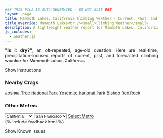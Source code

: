 ```yaml
---
### THIS FILE IS AUTO-GENERATED - DO NOT EDIT ###
layout: page
title: Mammoth Lakes, California Climbing Weather - Current, Past, and Forecasted Report
title_override: Mammoth Lakes<br /><small>Climbing Weather</small>
description: A lightweight weather report for Mammoth Lakes, California. Optimized for slow internet connections.
js_includes:
  - weather.js
---
```


<section class="measure center lh-copy f5-ns f6 ph2 mv4" style="text-align: justify;">
<strong>"Is it dry?"</strong>, an oft-repeated, age-old question. Here are real-time,
precipitation-focused reports of current, past, and forecasted climbing weather for Mammoth Lakes, California.
</section>

<p id="settings-toggle" class="mw5 b center tc hover-light-red black-70 pointer">Show Instructions</p>
<section id="settings" class="overflow-hidden" style="display:none;">
    <div class="mv2 ph2 center">
        <div class="fn f6 tc pv2">
            <p class="measure lh-copy center"><strong>Show/hide hourly forecasts</strong> by clicking the desired day.</p>
            <hr class="mw5 p0 mv2 o-60 b0 bt b--light-red light-red bg-light-red">
            <p class="measure lh-copy center"><strong>Current and Past conditions</strong> are measured by the nearest weather station. <strong>Forecast conditions</strong> are calculated and polled separately.</p>
            <hr class="mw5 p0 mv2 o-60 b0 bt b--light-red light-red bg-light-red">
            <p class="measure lh-copy center"><strong>Having issues?</strong> Try <a id="clear-cache" class="no-underline relative fancy-link light-red hover-light-red" href="#">clearing the local cache</a>.</p>
            <hr class="mw5 p0 mv2 o-60 b0 bt b--light-red light-red bg-light-red">
            <p class="measure lh-copy center">Weather data sourced from <a class="no-underline fancy-link relative light-red" target="_blank" href="https://www.weather.gov/documentation/services-web-api">weather.gov</a>.</p>
        </div>
    </div>
</section>
<section id="weather" data-crag="mammoth-lakes-california" class="mv4-ns mv3 ph2 center"></section>
<section id="nearby" class="tc lh-copy">
  <h3>Nearby Crags</h3>
<a class="nowrap no-underline fancy-link relative light-red mh3" href="/crags/joshua-tree-national-park-california-weather.html">Joshua Tree National Park</a>
<a class="nowrap no-underline fancy-link relative light-red mh3" href="/crags/yosemite-national-park-california-weather.html">Yosemite National Park</a>
<a class="nowrap no-underline fancy-link relative light-red mh3" href="/crags/bishop-california-weather.html">Bishop</a>
<a class="nowrap no-underline fancy-link relative light-red mh3" href="/crags/red-rock-nevada-weather.html">Red Rock</a>
</section>
<section id="nearby" class="tc lh-copy">
  <h3>Other Metros</h3>
  <select class="ma1 bg-near-white pa2" id="stateSel">
    <option value="Texas">Texas</option>
    <option value="Washington">Washington</option>
    <option value="Colorado">Colorado</option>
    <option value="Tennessee">Tennessee</option>
    <option value="Utah">Utah</option>
    <option value="California" selected>California</option>
  </select>
  <select class="ma1 bg-near-white pa2" id="citySel">
    <option value="San Francisco" selected>San Francisco</option>
    <option value="Los Angeles">Los Angeles</option>
  </select>
  <a id="selectMetro" class="f6 link dim ph3 pv2 ma1 dib white bg-light-red" href="/crags/san-francisco-california-weather.html">Select Metro</a>
  <script>
    var states = [];
    states["Texas"] = "Austin"
    states["Washington"] = "Seattle"
    states["Colorado"] = "Denver"
    states["Tennessee"] = "Nashville"
    states["Utah"] = "Salt Lake City"
    states["California"] = "San Francisco|Los Angeles"
  </script>
</section>
{% include feedback.html %}
<p id="issues-toggle" class="mw5 b center tc hover-light-red black-70 pointer">Show Known Issues</p>
<section id="issues" class="overflow-hidden tc f6">
</section>

<script>
  var weekly_REV_58_16 = {"updated":"2023-01-28T07:51:05+00:00","units":"us","forecastGenerator":"BaselineForecastGenerator","generatedAt":"2023-01-28T08:33:42+00:00","updateTime":"2023-01-28T07:51:05+00:00","validTimes":"2023-01-28T01:00:00+00:00/P7DT3H","elevation":{"unitCode":"wmoUnit:m","value":2411.8824},"periods":[{"number":1,"name":"Overnight","startTime":"2023-01-28T00:00:00-08:00","endTime":"2023-01-28T06:00:00-08:00","isDaytime":false,"temperature":17,"temperatureUnit":"F","temperatureTrend":null,"windSpeed":"5 to 10 mph","windDirection":"SW","icon":"https://api.weather.gov/icons/land/night/few?size=medium","shortForecast":"Mostly Clear","detailedForecast":"Mostly clear, with a low around 17. Southwest wind 5 to 10 mph."},{"number":2,"name":"Saturday","startTime":"2023-01-28T06:00:00-08:00","endTime":"2023-01-28T18:00:00-08:00","isDaytime":true,"temperature":40,"temperatureUnit":"F","temperatureTrend":null,"windSpeed":"5 to 15 mph","windDirection":"SW","icon":"https://api.weather.gov/icons/land/day/sct?size=medium","shortForecast":"Mostly Sunny","detailedForecast":"Mostly sunny, with a high near 40. Southwest wind 5 to 15 mph."},{"number":3,"name":"Saturday Night","startTime":"2023-01-28T18:00:00-08:00","endTime":"2023-01-29T06:00:00-08:00","isDaytime":false,"temperature":17,"temperatureUnit":"F","temperatureTrend":null,"windSpeed":"15 to 25 mph","windDirection":"SW","icon":"https://api.weather.gov/icons/land/night/wind_sct?size=medium","shortForecast":"Partly Cloudy","detailedForecast":"Partly cloudy, with a low around 17. Southwest wind 15 to 25 mph, with gusts as high as 45 mph."},{"number":4,"name":"Sunday","startTime":"2023-01-29T06:00:00-08:00","endTime":"2023-01-29T18:00:00-08:00","isDaytime":true,"temperature":27,"temperatureUnit":"F","temperatureTrend":null,"windSpeed":"10 to 25 mph","windDirection":"SW","icon":"https://api.weather.gov/icons/land/day/snow,40?size=medium","shortForecast":"Chance Light Snow","detailedForecast":"A chance of snow after 10am. Mostly sunny, with a high near 27. Southwest wind 10 to 25 mph, with gusts as high as 45 mph. Chance of precipitation is 40%. New snow accumulation of 1 to 3 inches possible."},{"number":5,"name":"Sunday Night","startTime":"2023-01-29T18:00:00-08:00","endTime":"2023-01-30T06:00:00-08:00","isDaytime":false,"temperature":4,"temperatureUnit":"F","temperatureTrend":null,"windSpeed":"10 to 15 mph","windDirection":"NW","icon":"https://api.weather.gov/icons/land/night/snow,40?size=medium","shortForecast":"Chance Light Snow","detailedForecast":"A chance of snow. Mostly cloudy, with a low around 4. Northwest wind 10 to 15 mph. Chance of precipitation is 40%. New snow accumulation of 1 to 3 inches possible."},{"number":6,"name":"Monday","startTime":"2023-01-30T06:00:00-08:00","endTime":"2023-01-30T18:00:00-08:00","isDaytime":true,"temperature":22,"temperatureUnit":"F","temperatureTrend":null,"windSpeed":"15 mph","windDirection":"N","icon":"https://api.weather.gov/icons/land/day/snow,20?size=medium","shortForecast":"Slight Chance Light Snow","detailedForecast":"A slight chance of snow before 4pm. Partly sunny, with a high near 22. North wind around 15 mph, with gusts as high as 25 mph. Chance of precipitation is 20%."},{"number":7,"name":"Monday Night","startTime":"2023-01-30T18:00:00-08:00","endTime":"2023-01-31T06:00:00-08:00","isDaytime":false,"temperature":2,"temperatureUnit":"F","temperatureTrend":null,"windSpeed":"10 to 15 mph","windDirection":"N","icon":"https://api.weather.gov/icons/land/night/sct?size=medium","shortForecast":"Partly Cloudy","detailedForecast":"Partly cloudy, with a low around 2."},{"number":8,"name":"Tuesday","startTime":"2023-01-31T06:00:00-08:00","endTime":"2023-01-31T18:00:00-08:00","isDaytime":true,"temperature":33,"temperatureUnit":"F","temperatureTrend":null,"windSpeed":"10 mph","windDirection":"NW","icon":"https://api.weather.gov/icons/land/day/few?size=medium","shortForecast":"Sunny","detailedForecast":"Sunny, with a high near 33."},{"number":9,"name":"Tuesday Night","startTime":"2023-01-31T18:00:00-08:00","endTime":"2023-02-01T06:00:00-08:00","isDaytime":false,"temperature":12,"temperatureUnit":"F","temperatureTrend":null,"windSpeed":"10 mph","windDirection":"W","icon":"https://api.weather.gov/icons/land/night/sct?size=medium","shortForecast":"Partly Cloudy","detailedForecast":"Partly cloudy, with a low around 12."},{"number":10,"name":"Wednesday","startTime":"2023-02-01T06:00:00-08:00","endTime":"2023-02-01T18:00:00-08:00","isDaytime":true,"temperature":38,"temperatureUnit":"F","temperatureTrend":null,"windSpeed":"10 to 15 mph","windDirection":"W","icon":"https://api.weather.gov/icons/land/day/sct?size=medium","shortForecast":"Mostly Sunny","detailedForecast":"Mostly sunny, with a high near 38."},{"number":11,"name":"Wednesday Night","startTime":"2023-02-01T18:00:00-08:00","endTime":"2023-02-02T06:00:00-08:00","isDaytime":false,"temperature":16,"temperatureUnit":"F","temperatureTrend":null,"windSpeed":"10 mph","windDirection":"SW","icon":"https://api.weather.gov/icons/land/night/sct?size=medium","shortForecast":"Partly Cloudy","detailedForecast":"Partly cloudy, with a low around 16."},{"number":12,"name":"Thursday","startTime":"2023-02-02T06:00:00-08:00","endTime":"2023-02-02T18:00:00-08:00","isDaytime":true,"temperature":40,"temperatureUnit":"F","temperatureTrend":null,"windSpeed":"10 mph","windDirection":"SW","icon":"https://api.weather.gov/icons/land/day/sct?size=medium","shortForecast":"Mostly Sunny","detailedForecast":"Mostly sunny, with a high near 40."},{"number":13,"name":"Thursday Night","startTime":"2023-02-02T18:00:00-08:00","endTime":"2023-02-03T06:00:00-08:00","isDaytime":false,"temperature":21,"temperatureUnit":"F","temperatureTrend":null,"windSpeed":"10 mph","windDirection":"SW","icon":"https://api.weather.gov/icons/land/night/sct?size=medium","shortForecast":"Partly Cloudy","detailedForecast":"Partly cloudy, with a low around 21."},{"number":14,"name":"Friday","startTime":"2023-02-03T06:00:00-08:00","endTime":"2023-02-03T18:00:00-08:00","isDaytime":true,"temperature":37,"temperatureUnit":"F","temperatureTrend":null,"windSpeed":"10 mph","windDirection":"SW","icon":"https://api.weather.gov/icons/land/day/sct?size=medium","shortForecast":"Mostly Sunny","detailedForecast":"Mostly sunny, with a high near 37."}]}
  var hourly_REV_58_16 = {"@context":["https://geojson.org/geojson-ld/geojson-context.jsonld",{"@version":"1.1","wx":"https://api.weather.gov/ontology#","geo":"http://www.opengis.net/ont/geosparql#","unit":"http://codes.wmo.int/common/unit/","@vocab":"https://api.weather.gov/ontology#"}],"type":"Feature","geometry":{"type":"Polygon","coordinates":[[[-118.9841824,37.6465059],[-118.9792353,37.6245903],[-118.9515481,37.6285075],[-118.9564896,37.650423499999995],[-118.9841824,37.6465059]]]},"properties":{"updated":"2023-01-28T07:51:05+00:00","units":"us","forecastGenerator":"HourlyForecastGenerator","generatedAt":"2023-01-28T08:33:43+00:00","updateTime":"2023-01-28T07:51:05+00:00","validTimes":"2023-01-28T01:00:00+00:00/P7DT3H","elevation":{"unitCode":"wmoUnit:m","value":2411.8824},"periods":[{"number":1,"name":"","startTime":"2023-01-28T00:00:00-08:00","endTime":"2023-01-28T01:00:00-08:00","isDaytime":false,"temperature":23,"temperatureUnit":"F","temperatureTrend":null,"windSpeed":"10 mph","windDirection":"SW","icon":"https://api.weather.gov/icons/land/night/skc?size=small","shortForecast":"Clear","detailedForecast":""},{"number":2,"name":"","startTime":"2023-01-28T01:00:00-08:00","endTime":"2023-01-28T02:00:00-08:00","isDaytime":false,"temperature":20,"temperatureUnit":"F","temperatureTrend":null,"windSpeed":"5 mph","windDirection":"W","icon":"https://api.weather.gov/icons/land/night/skc?size=small","shortForecast":"Clear","detailedForecast":""},{"number":3,"name":"","startTime":"2023-01-28T02:00:00-08:00","endTime":"2023-01-28T03:00:00-08:00","isDaytime":false,"temperature":20,"temperatureUnit":"F","temperatureTrend":null,"windSpeed":"5 mph","windDirection":"W","icon":"https://api.weather.gov/icons/land/night/skc?size=small","shortForecast":"Clear","detailedForecast":""},{"number":4,"name":"","startTime":"2023-01-28T03:00:00-08:00","endTime":"2023-01-28T04:00:00-08:00","isDaytime":false,"temperature":19,"temperatureUnit":"F","temperatureTrend":null,"windSpeed":"5 mph","windDirection":"W","icon":"https://api.weather.gov/icons/land/night/skc?size=small","shortForecast":"Clear","detailedForecast":""},{"number":5,"name":"","startTime":"2023-01-28T04:00:00-08:00","endTime":"2023-01-28T05:00:00-08:00","isDaytime":false,"temperature":18,"temperatureUnit":"F","temperatureTrend":null,"windSpeed":"5 mph","windDirection":"SW","icon":"https://api.weather.gov/icons/land/night/few?size=small","shortForecast":"Mostly Clear","detailedForecast":""},{"number":6,"name":"","startTime":"2023-01-28T05:00:00-08:00","endTime":"2023-01-28T06:00:00-08:00","isDaytime":false,"temperature":19,"temperatureUnit":"F","temperatureTrend":null,"windSpeed":"5 mph","windDirection":"SW","icon":"https://api.weather.gov/icons/land/night/few?size=small","shortForecast":"Mostly Clear","detailedForecast":""},{"number":7,"name":"","startTime":"2023-01-28T06:00:00-08:00","endTime":"2023-01-28T07:00:00-08:00","isDaytime":true,"temperature":20,"temperatureUnit":"F","temperatureTrend":null,"windSpeed":"5 mph","windDirection":"SW","icon":"https://api.weather.gov/icons/land/day/few?size=small","shortForecast":"Sunny","detailedForecast":""},{"number":8,"name":"","startTime":"2023-01-28T07:00:00-08:00","endTime":"2023-01-28T08:00:00-08:00","isDaytime":true,"temperature":20,"temperatureUnit":"F","temperatureTrend":null,"windSpeed":"5 mph","windDirection":"SW","icon":"https://api.weather.gov/icons/land/day/few?size=small","shortForecast":"Sunny","detailedForecast":""},{"number":9,"name":"","startTime":"2023-01-28T08:00:00-08:00","endTime":"2023-01-28T09:00:00-08:00","isDaytime":true,"temperature":23,"temperatureUnit":"F","temperatureTrend":null,"windSpeed":"5 mph","windDirection":"SW","icon":"https://api.weather.gov/icons/land/day/few?size=small","shortForecast":"Sunny","detailedForecast":""},{"number":10,"name":"","startTime":"2023-01-28T09:00:00-08:00","endTime":"2023-01-28T10:00:00-08:00","isDaytime":true,"temperature":29,"temperatureUnit":"F","temperatureTrend":null,"windSpeed":"5 mph","windDirection":"SW","icon":"https://api.weather.gov/icons/land/day/few?size=small","shortForecast":"Sunny","detailedForecast":""},{"number":11,"name":"","startTime":"2023-01-28T10:00:00-08:00","endTime":"2023-01-28T11:00:00-08:00","isDaytime":true,"temperature":34,"temperatureUnit":"F","temperatureTrend":null,"windSpeed":"10 mph","windDirection":"SW","icon":"https://api.weather.gov/icons/land/day/skc?size=small","shortForecast":"Sunny","detailedForecast":""},{"number":12,"name":"","startTime":"2023-01-28T11:00:00-08:00","endTime":"2023-01-28T12:00:00-08:00","isDaytime":true,"temperature":37,"temperatureUnit":"F","temperatureTrend":null,"windSpeed":"10 mph","windDirection":"SW","icon":"https://api.weather.gov/icons/land/day/skc?size=small","shortForecast":"Sunny","detailedForecast":""},{"number":13,"name":"","startTime":"2023-01-28T12:00:00-08:00","endTime":"2023-01-28T13:00:00-08:00","isDaytime":true,"temperature":38,"temperatureUnit":"F","temperatureTrend":null,"windSpeed":"10 mph","windDirection":"SW","icon":"https://api.weather.gov/icons/land/day/skc?size=small","shortForecast":"Sunny","detailedForecast":""},{"number":14,"name":"","startTime":"2023-01-28T13:00:00-08:00","endTime":"2023-01-28T14:00:00-08:00","isDaytime":true,"temperature":38,"temperatureUnit":"F","temperatureTrend":null,"windSpeed":"10 mph","windDirection":"SW","icon":"https://api.weather.gov/icons/land/day/sct?size=small","shortForecast":"Mostly Sunny","detailedForecast":""},{"number":15,"name":"","startTime":"2023-01-28T14:00:00-08:00","endTime":"2023-01-28T15:00:00-08:00","isDaytime":true,"temperature":39,"temperatureUnit":"F","temperatureTrend":null,"windSpeed":"10 mph","windDirection":"SW","icon":"https://api.weather.gov/icons/land/day/sct?size=small","shortForecast":"Mostly Sunny","detailedForecast":""},{"number":16,"name":"","startTime":"2023-01-28T15:00:00-08:00","endTime":"2023-01-28T16:00:00-08:00","isDaytime":true,"temperature":38,"temperatureUnit":"F","temperatureTrend":null,"windSpeed":"10 mph","windDirection":"SW","icon":"https://api.weather.gov/icons/land/day/sct?size=small","shortForecast":"Mostly Sunny","detailedForecast":""},{"number":17,"name":"","startTime":"2023-01-28T16:00:00-08:00","endTime":"2023-01-28T17:00:00-08:00","isDaytime":true,"temperature":36,"temperatureUnit":"F","temperatureTrend":null,"windSpeed":"15 mph","windDirection":"SW","icon":"https://api.weather.gov/icons/land/day/bkn?size=small","shortForecast":"Partly Sunny","detailedForecast":""},{"number":18,"name":"","startTime":"2023-01-28T17:00:00-08:00","endTime":"2023-01-28T18:00:00-08:00","isDaytime":true,"temperature":33,"temperatureUnit":"F","temperatureTrend":null,"windSpeed":"15 mph","windDirection":"SW","icon":"https://api.weather.gov/icons/land/day/bkn?size=small","shortForecast":"Partly Sunny","detailedForecast":""},{"number":19,"name":"","startTime":"2023-01-28T18:00:00-08:00","endTime":"2023-01-28T19:00:00-08:00","isDaytime":false,"temperature":29,"temperatureUnit":"F","temperatureTrend":null,"windSpeed":"15 mph","windDirection":"SW","icon":"https://api.weather.gov/icons/land/night/bkn?size=small","shortForecast":"Mostly Cloudy","detailedForecast":""},{"number":20,"name":"","startTime":"2023-01-28T19:00:00-08:00","endTime":"2023-01-28T20:00:00-08:00","isDaytime":false,"temperature":27,"temperatureUnit":"F","temperatureTrend":null,"windSpeed":"15 mph","windDirection":"SW","icon":"https://api.weather.gov/icons/land/night/few?size=small","shortForecast":"Mostly Clear","detailedForecast":""},{"number":21,"name":"","startTime":"2023-01-28T20:00:00-08:00","endTime":"2023-01-28T21:00:00-08:00","isDaytime":false,"temperature":27,"temperatureUnit":"F","temperatureTrend":null,"windSpeed":"15 mph","windDirection":"SW","icon":"https://api.weather.gov/icons/land/night/few?size=small","shortForecast":"Mostly Clear","detailedForecast":""},{"number":22,"name":"","startTime":"2023-01-28T21:00:00-08:00","endTime":"2023-01-28T22:00:00-08:00","isDaytime":false,"temperature":26,"temperatureUnit":"F","temperatureTrend":null,"windSpeed":"15 mph","windDirection":"SW","icon":"https://api.weather.gov/icons/land/night/few?size=small","shortForecast":"Mostly Clear","detailedForecast":""},{"number":23,"name":"","startTime":"2023-01-28T22:00:00-08:00","endTime":"2023-01-28T23:00:00-08:00","isDaytime":false,"temperature":25,"temperatureUnit":"F","temperatureTrend":null,"windSpeed":"20 mph","windDirection":"SW","icon":"https://api.weather.gov/icons/land/night/few?size=small","shortForecast":"Mostly Clear","detailedForecast":""},{"number":24,"name":"","startTime":"2023-01-28T23:00:00-08:00","endTime":"2023-01-29T00:00:00-08:00","isDaytime":false,"temperature":24,"temperatureUnit":"F","temperatureTrend":null,"windSpeed":"20 mph","windDirection":"SW","icon":"https://api.weather.gov/icons/land/night/few?size=small","shortForecast":"Mostly Clear","detailedForecast":""},{"number":25,"name":"","startTime":"2023-01-29T00:00:00-08:00","endTime":"2023-01-29T01:00:00-08:00","isDaytime":false,"temperature":23,"temperatureUnit":"F","temperatureTrend":null,"windSpeed":"20 mph","windDirection":"SW","icon":"https://api.weather.gov/icons/land/night/few?size=small","shortForecast":"Mostly Clear","detailedForecast":""},{"number":26,"name":"","startTime":"2023-01-29T01:00:00-08:00","endTime":"2023-01-29T02:00:00-08:00","isDaytime":false,"temperature":22,"temperatureUnit":"F","temperatureTrend":null,"windSpeed":"25 mph","windDirection":"SW","icon":"https://api.weather.gov/icons/land/night/wind_few?size=small","shortForecast":"Mostly Clear","detailedForecast":""},{"number":27,"name":"","startTime":"2023-01-29T02:00:00-08:00","endTime":"2023-01-29T03:00:00-08:00","isDaytime":false,"temperature":21,"temperatureUnit":"F","temperatureTrend":null,"windSpeed":"25 mph","windDirection":"SW","icon":"https://api.weather.gov/icons/land/night/wind_few?size=small","shortForecast":"Mostly Clear","detailedForecast":""},{"number":28,"name":"","startTime":"2023-01-29T03:00:00-08:00","endTime":"2023-01-29T04:00:00-08:00","isDaytime":false,"temperature":21,"temperatureUnit":"F","temperatureTrend":null,"windSpeed":"25 mph","windDirection":"SW","icon":"https://api.weather.gov/icons/land/night/wind_few?size=small","shortForecast":"Mostly Clear","detailedForecast":""},{"number":29,"name":"","startTime":"2023-01-29T04:00:00-08:00","endTime":"2023-01-29T05:00:00-08:00","isDaytime":false,"temperature":20,"temperatureUnit":"F","temperatureTrend":null,"windSpeed":"25 mph","windDirection":"SW","icon":"https://api.weather.gov/icons/land/night/wind_few?size=small","shortForecast":"Mostly Clear","detailedForecast":""},{"number":30,"name":"","startTime":"2023-01-29T05:00:00-08:00","endTime":"2023-01-29T06:00:00-08:00","isDaytime":false,"temperature":19,"temperatureUnit":"F","temperatureTrend":null,"windSpeed":"25 mph","windDirection":"SW","icon":"https://api.weather.gov/icons/land/night/wind_few?size=small","shortForecast":"Mostly Clear","detailedForecast":""},{"number":31,"name":"","startTime":"2023-01-29T06:00:00-08:00","endTime":"2023-01-29T07:00:00-08:00","isDaytime":true,"temperature":18,"temperatureUnit":"F","temperatureTrend":null,"windSpeed":"25 mph","windDirection":"SW","icon":"https://api.weather.gov/icons/land/day/wind_few?size=small","shortForecast":"Sunny","detailedForecast":""},{"number":32,"name":"","startTime":"2023-01-29T07:00:00-08:00","endTime":"2023-01-29T08:00:00-08:00","isDaytime":true,"temperature":18,"temperatureUnit":"F","temperatureTrend":null,"windSpeed":"25 mph","windDirection":"SW","icon":"https://api.weather.gov/icons/land/day/wind_few?size=small","shortForecast":"Sunny","detailedForecast":""},{"number":33,"name":"","startTime":"2023-01-29T08:00:00-08:00","endTime":"2023-01-29T09:00:00-08:00","isDaytime":true,"temperature":20,"temperatureUnit":"F","temperatureTrend":null,"windSpeed":"25 mph","windDirection":"SW","icon":"https://api.weather.gov/icons/land/day/wind_few?size=small","shortForecast":"Sunny","detailedForecast":""},{"number":34,"name":"","startTime":"2023-01-29T09:00:00-08:00","endTime":"2023-01-29T10:00:00-08:00","isDaytime":true,"temperature":23,"temperatureUnit":"F","temperatureTrend":null,"windSpeed":"25 mph","windDirection":"SW","icon":"https://api.weather.gov/icons/land/day/wind_few?size=small","shortForecast":"Sunny","detailedForecast":""},{"number":35,"name":"","startTime":"2023-01-29T10:00:00-08:00","endTime":"2023-01-29T11:00:00-08:00","isDaytime":true,"temperature":25,"temperatureUnit":"F","temperatureTrend":null,"windSpeed":"20 mph","windDirection":"SW","icon":"https://api.weather.gov/icons/land/day/snow?size=small","shortForecast":"Chance Light Snow","detailedForecast":""},{"number":36,"name":"","startTime":"2023-01-29T11:00:00-08:00","endTime":"2023-01-29T12:00:00-08:00","isDaytime":true,"temperature":26,"temperatureUnit":"F","temperatureTrend":null,"windSpeed":"20 mph","windDirection":"SW","icon":"https://api.weather.gov/icons/land/day/snow?size=small","shortForecast":"Chance Light Snow","detailedForecast":""},{"number":37,"name":"","startTime":"2023-01-29T12:00:00-08:00","endTime":"2023-01-29T13:00:00-08:00","isDaytime":true,"temperature":27,"temperatureUnit":"F","temperatureTrend":null,"windSpeed":"20 mph","windDirection":"SW","icon":"https://api.weather.gov/icons/land/day/snow?size=small","shortForecast":"Chance Light Snow","detailedForecast":""},{"number":38,"name":"","startTime":"2023-01-29T13:00:00-08:00","endTime":"2023-01-29T14:00:00-08:00","isDaytime":true,"temperature":27,"temperatureUnit":"F","temperatureTrend":null,"windSpeed":"15 mph","windDirection":"SW","icon":"https://api.weather.gov/icons/land/day/snow?size=small","shortForecast":"Chance Light Snow","detailedForecast":""},{"number":39,"name":"","startTime":"2023-01-29T14:00:00-08:00","endTime":"2023-01-29T15:00:00-08:00","isDaytime":true,"temperature":27,"temperatureUnit":"F","temperatureTrend":null,"windSpeed":"15 mph","windDirection":"SW","icon":"https://api.weather.gov/icons/land/day/snow?size=small","shortForecast":"Chance Light Snow","detailedForecast":""},{"number":40,"name":"","startTime":"2023-01-29T15:00:00-08:00","endTime":"2023-01-29T16:00:00-08:00","isDaytime":true,"temperature":26,"temperatureUnit":"F","temperatureTrend":null,"windSpeed":"15 mph","windDirection":"SW","icon":"https://api.weather.gov/icons/land/day/snow?size=small","shortForecast":"Chance Light Snow","detailedForecast":""},{"number":41,"name":"","startTime":"2023-01-29T16:00:00-08:00","endTime":"2023-01-29T17:00:00-08:00","isDaytime":true,"temperature":24,"temperatureUnit":"F","temperatureTrend":null,"windSpeed":"10 mph","windDirection":"W","icon":"https://api.weather.gov/icons/land/day/snow?size=small","shortForecast":"Chance Light Snow","detailedForecast":""},{"number":42,"name":"","startTime":"2023-01-29T17:00:00-08:00","endTime":"2023-01-29T18:00:00-08:00","isDaytime":true,"temperature":22,"temperatureUnit":"F","temperatureTrend":null,"windSpeed":"10 mph","windDirection":"W","icon":"https://api.weather.gov/icons/land/day/snow?size=small","shortForecast":"Chance Light Snow","detailedForecast":""},{"number":43,"name":"","startTime":"2023-01-29T18:00:00-08:00","endTime":"2023-01-29T19:00:00-08:00","isDaytime":false,"temperature":20,"temperatureUnit":"F","temperatureTrend":null,"windSpeed":"10 mph","windDirection":"W","icon":"https://api.weather.gov/icons/land/night/snow?size=small","shortForecast":"Chance Light Snow","detailedForecast":""},{"number":44,"name":"","startTime":"2023-01-29T19:00:00-08:00","endTime":"2023-01-29T20:00:00-08:00","isDaytime":false,"temperature":18,"temperatureUnit":"F","temperatureTrend":null,"windSpeed":"10 mph","windDirection":"NW","icon":"https://api.weather.gov/icons/land/night/snow?size=small","shortForecast":"Chance Light Snow","detailedForecast":""},{"number":45,"name":"","startTime":"2023-01-29T20:00:00-08:00","endTime":"2023-01-29T21:00:00-08:00","isDaytime":false,"temperature":17,"temperatureUnit":"F","temperatureTrend":null,"windSpeed":"10 mph","windDirection":"NW","icon":"https://api.weather.gov/icons/land/night/snow?size=small","shortForecast":"Chance Light Snow","detailedForecast":""},{"number":46,"name":"","startTime":"2023-01-29T21:00:00-08:00","endTime":"2023-01-29T22:00:00-08:00","isDaytime":false,"temperature":17,"temperatureUnit":"F","temperatureTrend":null,"windSpeed":"10 mph","windDirection":"NW","icon":"https://api.weather.gov/icons/land/night/snow?size=small","shortForecast":"Chance Light Snow","detailedForecast":""},{"number":47,"name":"","startTime":"2023-01-29T22:00:00-08:00","endTime":"2023-01-29T23:00:00-08:00","isDaytime":false,"temperature":16,"temperatureUnit":"F","temperatureTrend":null,"windSpeed":"15 mph","windDirection":"N","icon":"https://api.weather.gov/icons/land/night/snow?size=small","shortForecast":"Chance Light Snow","detailedForecast":""},{"number":48,"name":"","startTime":"2023-01-29T23:00:00-08:00","endTime":"2023-01-30T00:00:00-08:00","isDaytime":false,"temperature":15,"temperatureUnit":"F","temperatureTrend":null,"windSpeed":"15 mph","windDirection":"N","icon":"https://api.weather.gov/icons/land/night/snow?size=small","shortForecast":"Chance Light Snow","detailedForecast":""},{"number":49,"name":"","startTime":"2023-01-30T00:00:00-08:00","endTime":"2023-01-30T01:00:00-08:00","isDaytime":false,"temperature":14,"temperatureUnit":"F","temperatureTrend":null,"windSpeed":"15 mph","windDirection":"N","icon":"https://api.weather.gov/icons/land/night/snow?size=small","shortForecast":"Chance Light Snow","detailedForecast":""},{"number":50,"name":"","startTime":"2023-01-30T01:00:00-08:00","endTime":"2023-01-30T02:00:00-08:00","isDaytime":false,"temperature":13,"temperatureUnit":"F","temperatureTrend":null,"windSpeed":"15 mph","windDirection":"N","icon":"https://api.weather.gov/icons/land/night/snow?size=small","shortForecast":"Chance Light Snow","detailedForecast":""},{"number":51,"name":"","startTime":"2023-01-30T02:00:00-08:00","endTime":"2023-01-30T03:00:00-08:00","isDaytime":false,"temperature":12,"temperatureUnit":"F","temperatureTrend":null,"windSpeed":"15 mph","windDirection":"N","icon":"https://api.weather.gov/icons/land/night/snow?size=small","shortForecast":"Chance Light Snow","detailedForecast":""},{"number":52,"name":"","startTime":"2023-01-30T03:00:00-08:00","endTime":"2023-01-30T04:00:00-08:00","isDaytime":false,"temperature":10,"temperatureUnit":"F","temperatureTrend":null,"windSpeed":"15 mph","windDirection":"N","icon":"https://api.weather.gov/icons/land/night/snow?size=small","shortForecast":"Chance Light Snow","detailedForecast":""},{"number":53,"name":"","startTime":"2023-01-30T04:00:00-08:00","endTime":"2023-01-30T05:00:00-08:00","isDaytime":false,"temperature":9,"temperatureUnit":"F","temperatureTrend":null,"windSpeed":"15 mph","windDirection":"N","icon":"https://api.weather.gov/icons/land/night/snow?size=small","shortForecast":"Slight Chance Light Snow","detailedForecast":""},{"number":54,"name":"","startTime":"2023-01-30T05:00:00-08:00","endTime":"2023-01-30T06:00:00-08:00","isDaytime":false,"temperature":7,"temperatureUnit":"F","temperatureTrend":null,"windSpeed":"15 mph","windDirection":"N","icon":"https://api.weather.gov/icons/land/night/snow?size=small","shortForecast":"Slight Chance Light Snow","detailedForecast":""},{"number":55,"name":"","startTime":"2023-01-30T06:00:00-08:00","endTime":"2023-01-30T07:00:00-08:00","isDaytime":true,"temperature":5,"temperatureUnit":"F","temperatureTrend":null,"windSpeed":"15 mph","windDirection":"N","icon":"https://api.weather.gov/icons/land/day/snow?size=small","shortForecast":"Slight Chance Light Snow","detailedForecast":""},{"number":56,"name":"","startTime":"2023-01-30T07:00:00-08:00","endTime":"2023-01-30T08:00:00-08:00","isDaytime":true,"temperature":5,"temperatureUnit":"F","temperatureTrend":null,"windSpeed":"15 mph","windDirection":"N","icon":"https://api.weather.gov/icons/land/day/snow?size=small","shortForecast":"Slight Chance Light Snow","detailedForecast":""},{"number":57,"name":"","startTime":"2023-01-30T08:00:00-08:00","endTime":"2023-01-30T09:00:00-08:00","isDaytime":true,"temperature":8,"temperatureUnit":"F","temperatureTrend":null,"windSpeed":"15 mph","windDirection":"N","icon":"https://api.weather.gov/icons/land/day/snow?size=small","shortForecast":"Slight Chance Light Snow","detailedForecast":""},{"number":58,"name":"","startTime":"2023-01-30T09:00:00-08:00","endTime":"2023-01-30T10:00:00-08:00","isDaytime":true,"temperature":12,"temperatureUnit":"F","temperatureTrend":null,"windSpeed":"15 mph","windDirection":"N","icon":"https://api.weather.gov/icons/land/day/snow?size=small","shortForecast":"Slight Chance Light Snow","detailedForecast":""},{"number":59,"name":"","startTime":"2023-01-30T10:00:00-08:00","endTime":"2023-01-30T11:00:00-08:00","isDaytime":true,"temperature":16,"temperatureUnit":"F","temperatureTrend":null,"windSpeed":"15 mph","windDirection":"N","icon":"https://api.weather.gov/icons/land/day/snow?size=small","shortForecast":"Slight Chance Light Snow","detailedForecast":""},{"number":60,"name":"","startTime":"2023-01-30T11:00:00-08:00","endTime":"2023-01-30T12:00:00-08:00","isDaytime":true,"temperature":19,"temperatureUnit":"F","temperatureTrend":null,"windSpeed":"15 mph","windDirection":"N","icon":"https://api.weather.gov/icons/land/day/snow?size=small","shortForecast":"Slight Chance Light Snow","detailedForecast":""},{"number":61,"name":"","startTime":"2023-01-30T12:00:00-08:00","endTime":"2023-01-30T13:00:00-08:00","isDaytime":true,"temperature":20,"temperatureUnit":"F","temperatureTrend":null,"windSpeed":"15 mph","windDirection":"N","icon":"https://api.weather.gov/icons/land/day/snow?size=small","shortForecast":"Slight Chance Light Snow","detailedForecast":""},{"number":62,"name":"","startTime":"2023-01-30T13:00:00-08:00","endTime":"2023-01-30T14:00:00-08:00","isDaytime":true,"temperature":21,"temperatureUnit":"F","temperatureTrend":null,"windSpeed":"15 mph","windDirection":"N","icon":"https://api.weather.gov/icons/land/day/snow?size=small","shortForecast":"Slight Chance Light Snow","detailedForecast":""},{"number":63,"name":"","startTime":"2023-01-30T14:00:00-08:00","endTime":"2023-01-30T15:00:00-08:00","isDaytime":true,"temperature":20,"temperatureUnit":"F","temperatureTrend":null,"windSpeed":"15 mph","windDirection":"N","icon":"https://api.weather.gov/icons/land/day/snow?size=small","shortForecast":"Slight Chance Light Snow","detailedForecast":""},{"number":64,"name":"","startTime":"2023-01-30T15:00:00-08:00","endTime":"2023-01-30T16:00:00-08:00","isDaytime":true,"temperature":19,"temperatureUnit":"F","temperatureTrend":null,"windSpeed":"15 mph","windDirection":"N","icon":"https://api.weather.gov/icons/land/day/snow?size=small","shortForecast":"Slight Chance Light Snow","detailedForecast":""},{"number":65,"name":"","startTime":"2023-01-30T16:00:00-08:00","endTime":"2023-01-30T17:00:00-08:00","isDaytime":true,"temperature":17,"temperatureUnit":"F","temperatureTrend":null,"windSpeed":"15 mph","windDirection":"N","icon":"https://api.weather.gov/icons/land/day/bkn?size=small","shortForecast":"Partly Sunny","detailedForecast":""},{"number":66,"name":"","startTime":"2023-01-30T17:00:00-08:00","endTime":"2023-01-30T18:00:00-08:00","isDaytime":true,"temperature":15,"temperatureUnit":"F","temperatureTrend":null,"windSpeed":"15 mph","windDirection":"N","icon":"https://api.weather.gov/icons/land/day/bkn?size=small","shortForecast":"Partly Sunny","detailedForecast":""},{"number":67,"name":"","startTime":"2023-01-30T18:00:00-08:00","endTime":"2023-01-30T19:00:00-08:00","isDaytime":false,"temperature":14,"temperatureUnit":"F","temperatureTrend":null,"windSpeed":"15 mph","windDirection":"N","icon":"https://api.weather.gov/icons/land/night/bkn?size=small","shortForecast":"Mostly Cloudy","detailedForecast":""},{"number":68,"name":"","startTime":"2023-01-30T19:00:00-08:00","endTime":"2023-01-30T20:00:00-08:00","isDaytime":false,"temperature":12,"temperatureUnit":"F","temperatureTrend":null,"windSpeed":"15 mph","windDirection":"N","icon":"https://api.weather.gov/icons/land/night/sct?size=small","shortForecast":"Partly Cloudy","detailedForecast":""},{"number":69,"name":"","startTime":"2023-01-30T20:00:00-08:00","endTime":"2023-01-30T21:00:00-08:00","isDaytime":false,"temperature":10,"temperatureUnit":"F","temperatureTrend":null,"windSpeed":"15 mph","windDirection":"N","icon":"https://api.weather.gov/icons/land/night/sct?size=small","shortForecast":"Partly Cloudy","detailedForecast":""},{"number":70,"name":"","startTime":"2023-01-30T21:00:00-08:00","endTime":"2023-01-30T22:00:00-08:00","isDaytime":false,"temperature":8,"temperatureUnit":"F","temperatureTrend":null,"windSpeed":"15 mph","windDirection":"N","icon":"https://api.weather.gov/icons/land/night/sct?size=small","shortForecast":"Partly Cloudy","detailedForecast":""},{"number":71,"name":"","startTime":"2023-01-30T22:00:00-08:00","endTime":"2023-01-30T23:00:00-08:00","isDaytime":false,"temperature":7,"temperatureUnit":"F","temperatureTrend":null,"windSpeed":"10 mph","windDirection":"N","icon":"https://api.weather.gov/icons/land/night/few?size=small","shortForecast":"Mostly Clear","detailedForecast":""},{"number":72,"name":"","startTime":"2023-01-30T23:00:00-08:00","endTime":"2023-01-31T00:00:00-08:00","isDaytime":false,"temperature":6,"temperatureUnit":"F","temperatureTrend":null,"windSpeed":"10 mph","windDirection":"N","icon":"https://api.weather.gov/icons/land/night/few?size=small","shortForecast":"Mostly Clear","detailedForecast":""},{"number":73,"name":"","startTime":"2023-01-31T00:00:00-08:00","endTime":"2023-01-31T01:00:00-08:00","isDaytime":false,"temperature":6,"temperatureUnit":"F","temperatureTrend":null,"windSpeed":"10 mph","windDirection":"N","icon":"https://api.weather.gov/icons/land/night/few?size=small","shortForecast":"Mostly Clear","detailedForecast":""},{"number":74,"name":"","startTime":"2023-01-31T01:00:00-08:00","endTime":"2023-01-31T02:00:00-08:00","isDaytime":false,"temperature":6,"temperatureUnit":"F","temperatureTrend":null,"windSpeed":"10 mph","windDirection":"N","icon":"https://api.weather.gov/icons/land/night/few?size=small","shortForecast":"Mostly Clear","detailedForecast":""},{"number":75,"name":"","startTime":"2023-01-31T02:00:00-08:00","endTime":"2023-01-31T03:00:00-08:00","isDaytime":false,"temperature":5,"temperatureUnit":"F","temperatureTrend":null,"windSpeed":"10 mph","windDirection":"N","icon":"https://api.weather.gov/icons/land/night/few?size=small","shortForecast":"Mostly Clear","detailedForecast":""},{"number":76,"name":"","startTime":"2023-01-31T03:00:00-08:00","endTime":"2023-01-31T04:00:00-08:00","isDaytime":false,"temperature":4,"temperatureUnit":"F","temperatureTrend":null,"windSpeed":"10 mph","windDirection":"N","icon":"https://api.weather.gov/icons/land/night/few?size=small","shortForecast":"Mostly Clear","detailedForecast":""},{"number":77,"name":"","startTime":"2023-01-31T04:00:00-08:00","endTime":"2023-01-31T05:00:00-08:00","isDaytime":false,"temperature":3,"temperatureUnit":"F","temperatureTrend":null,"windSpeed":"10 mph","windDirection":"N","icon":"https://api.weather.gov/icons/land/night/few?size=small","shortForecast":"Mostly Clear","detailedForecast":""},{"number":78,"name":"","startTime":"2023-01-31T05:00:00-08:00","endTime":"2023-01-31T06:00:00-08:00","isDaytime":false,"temperature":3,"temperatureUnit":"F","temperatureTrend":null,"windSpeed":"10 mph","windDirection":"N","icon":"https://api.weather.gov/icons/land/night/few?size=small","shortForecast":"Mostly Clear","detailedForecast":""},{"number":79,"name":"","startTime":"2023-01-31T06:00:00-08:00","endTime":"2023-01-31T07:00:00-08:00","isDaytime":true,"temperature":4,"temperatureUnit":"F","temperatureTrend":null,"windSpeed":"10 mph","windDirection":"N","icon":"https://api.weather.gov/icons/land/day/few?size=small","shortForecast":"Sunny","detailedForecast":""},{"number":80,"name":"","startTime":"2023-01-31T07:00:00-08:00","endTime":"2023-01-31T08:00:00-08:00","isDaytime":true,"temperature":6,"temperatureUnit":"F","temperatureTrend":null,"windSpeed":"10 mph","windDirection":"NW","icon":"https://api.weather.gov/icons/land/day/few?size=small","shortForecast":"Sunny","detailedForecast":""},{"number":81,"name":"","startTime":"2023-01-31T08:00:00-08:00","endTime":"2023-01-31T09:00:00-08:00","isDaytime":true,"temperature":10,"temperatureUnit":"F","temperatureTrend":null,"windSpeed":"10 mph","windDirection":"NW","icon":"https://api.weather.gov/icons/land/day/few?size=small","shortForecast":"Sunny","detailedForecast":""},{"number":82,"name":"","startTime":"2023-01-31T09:00:00-08:00","endTime":"2023-01-31T10:00:00-08:00","isDaytime":true,"temperature":16,"temperatureUnit":"F","temperatureTrend":null,"windSpeed":"10 mph","windDirection":"NW","icon":"https://api.weather.gov/icons/land/day/few?size=small","shortForecast":"Sunny","detailedForecast":""},{"number":83,"name":"","startTime":"2023-01-31T10:00:00-08:00","endTime":"2023-01-31T11:00:00-08:00","isDaytime":true,"temperature":21,"temperatureUnit":"F","temperatureTrend":null,"windSpeed":"10 mph","windDirection":"NW","icon":"https://api.weather.gov/icons/land/day/skc?size=small","shortForecast":"Sunny","detailedForecast":""},{"number":84,"name":"","startTime":"2023-01-31T11:00:00-08:00","endTime":"2023-01-31T12:00:00-08:00","isDaytime":true,"temperature":25,"temperatureUnit":"F","temperatureTrend":null,"windSpeed":"10 mph","windDirection":"NW","icon":"https://api.weather.gov/icons/land/day/skc?size=small","shortForecast":"Sunny","detailedForecast":""},{"number":85,"name":"","startTime":"2023-01-31T12:00:00-08:00","endTime":"2023-01-31T13:00:00-08:00","isDaytime":true,"temperature":28,"temperatureUnit":"F","temperatureTrend":null,"windSpeed":"10 mph","windDirection":"NW","icon":"https://api.weather.gov/icons/land/day/skc?size=small","shortForecast":"Sunny","detailedForecast":""},{"number":86,"name":"","startTime":"2023-01-31T13:00:00-08:00","endTime":"2023-01-31T14:00:00-08:00","isDaytime":true,"temperature":30,"temperatureUnit":"F","temperatureTrend":null,"windSpeed":"10 mph","windDirection":"NW","icon":"https://api.weather.gov/icons/land/day/sct?size=small","shortForecast":"Mostly Sunny","detailedForecast":""},{"number":87,"name":"","startTime":"2023-01-31T14:00:00-08:00","endTime":"2023-01-31T15:00:00-08:00","isDaytime":true,"temperature":32,"temperatureUnit":"F","temperatureTrend":null,"windSpeed":"10 mph","windDirection":"NW","icon":"https://api.weather.gov/icons/land/day/sct?size=small","shortForecast":"Mostly Sunny","detailedForecast":""},{"number":88,"name":"","startTime":"2023-01-31T15:00:00-08:00","endTime":"2023-01-31T16:00:00-08:00","isDaytime":true,"temperature":33,"temperatureUnit":"F","temperatureTrend":null,"windSpeed":"10 mph","windDirection":"NW","icon":"https://api.weather.gov/icons/land/day/sct?size=small","shortForecast":"Mostly Sunny","detailedForecast":""},{"number":89,"name":"","startTime":"2023-01-31T16:00:00-08:00","endTime":"2023-01-31T17:00:00-08:00","isDaytime":true,"temperature":32,"temperatureUnit":"F","temperatureTrend":null,"windSpeed":"10 mph","windDirection":"W","icon":"https://api.weather.gov/icons/land/day/sct?size=small","shortForecast":"Mostly Sunny","detailedForecast":""},{"number":90,"name":"","startTime":"2023-01-31T17:00:00-08:00","endTime":"2023-01-31T18:00:00-08:00","isDaytime":true,"temperature":30,"temperatureUnit":"F","temperatureTrend":null,"windSpeed":"10 mph","windDirection":"W","icon":"https://api.weather.gov/icons/land/day/sct?size=small","shortForecast":"Mostly Sunny","detailedForecast":""},{"number":91,"name":"","startTime":"2023-01-31T18:00:00-08:00","endTime":"2023-01-31T19:00:00-08:00","isDaytime":false,"temperature":26,"temperatureUnit":"F","temperatureTrend":null,"windSpeed":"10 mph","windDirection":"W","icon":"https://api.weather.gov/icons/land/night/sct?size=small","shortForecast":"Partly Cloudy","detailedForecast":""},{"number":92,"name":"","startTime":"2023-01-31T19:00:00-08:00","endTime":"2023-01-31T20:00:00-08:00","isDaytime":false,"temperature":23,"temperatureUnit":"F","temperatureTrend":null,"windSpeed":"10 mph","windDirection":"W","icon":"https://api.weather.gov/icons/land/night/bkn?size=small","shortForecast":"Mostly Cloudy","detailedForecast":""},{"number":93,"name":"","startTime":"2023-01-31T20:00:00-08:00","endTime":"2023-01-31T21:00:00-08:00","isDaytime":false,"temperature":21,"temperatureUnit":"F","temperatureTrend":null,"windSpeed":"10 mph","windDirection":"W","icon":"https://api.weather.gov/icons/land/night/bkn?size=small","shortForecast":"Mostly Cloudy","detailedForecast":""},{"number":94,"name":"","startTime":"2023-01-31T21:00:00-08:00","endTime":"2023-01-31T22:00:00-08:00","isDaytime":false,"temperature":20,"temperatureUnit":"F","temperatureTrend":null,"windSpeed":"10 mph","windDirection":"W","icon":"https://api.weather.gov/icons/land/night/bkn?size=small","shortForecast":"Mostly Cloudy","detailedForecast":""},{"number":95,"name":"","startTime":"2023-01-31T22:00:00-08:00","endTime":"2023-01-31T23:00:00-08:00","isDaytime":false,"temperature":19,"temperatureUnit":"F","temperatureTrend":null,"windSpeed":"10 mph","windDirection":"W","icon":"https://api.weather.gov/icons/land/night/sct?size=small","shortForecast":"Partly Cloudy","detailedForecast":""},{"number":96,"name":"","startTime":"2023-01-31T23:00:00-08:00","endTime":"2023-02-01T00:00:00-08:00","isDaytime":false,"temperature":18,"temperatureUnit":"F","temperatureTrend":null,"windSpeed":"10 mph","windDirection":"W","icon":"https://api.weather.gov/icons/land/night/sct?size=small","shortForecast":"Partly Cloudy","detailedForecast":""},{"number":97,"name":"","startTime":"2023-02-01T00:00:00-08:00","endTime":"2023-02-01T01:00:00-08:00","isDaytime":false,"temperature":18,"temperatureUnit":"F","temperatureTrend":null,"windSpeed":"10 mph","windDirection":"W","icon":"https://api.weather.gov/icons/land/night/sct?size=small","shortForecast":"Partly Cloudy","detailedForecast":""},{"number":98,"name":"","startTime":"2023-02-01T01:00:00-08:00","endTime":"2023-02-01T02:00:00-08:00","isDaytime":false,"temperature":17,"temperatureUnit":"F","temperatureTrend":null,"windSpeed":"10 mph","windDirection":"SW","icon":"https://api.weather.gov/icons/land/night/few?size=small","shortForecast":"Mostly Clear","detailedForecast":""},{"number":99,"name":"","startTime":"2023-02-01T02:00:00-08:00","endTime":"2023-02-01T03:00:00-08:00","isDaytime":false,"temperature":16,"temperatureUnit":"F","temperatureTrend":null,"windSpeed":"10 mph","windDirection":"SW","icon":"https://api.weather.gov/icons/land/night/few?size=small","shortForecast":"Mostly Clear","detailedForecast":""},{"number":100,"name":"","startTime":"2023-02-01T03:00:00-08:00","endTime":"2023-02-01T04:00:00-08:00","isDaytime":false,"temperature":16,"temperatureUnit":"F","temperatureTrend":null,"windSpeed":"10 mph","windDirection":"SW","icon":"https://api.weather.gov/icons/land/night/few?size=small","shortForecast":"Mostly Clear","detailedForecast":""},{"number":101,"name":"","startTime":"2023-02-01T04:00:00-08:00","endTime":"2023-02-01T05:00:00-08:00","isDaytime":false,"temperature":15,"temperatureUnit":"F","temperatureTrend":null,"windSpeed":"10 mph","windDirection":"SW","icon":"https://api.weather.gov/icons/land/night/few?size=small","shortForecast":"Mostly Clear","detailedForecast":""},{"number":102,"name":"","startTime":"2023-02-01T05:00:00-08:00","endTime":"2023-02-01T06:00:00-08:00","isDaytime":false,"temperature":13,"temperatureUnit":"F","temperatureTrend":null,"windSpeed":"10 mph","windDirection":"SW","icon":"https://api.weather.gov/icons/land/night/few?size=small","shortForecast":"Mostly Clear","detailedForecast":""},{"number":103,"name":"","startTime":"2023-02-01T06:00:00-08:00","endTime":"2023-02-01T07:00:00-08:00","isDaytime":true,"temperature":12,"temperatureUnit":"F","temperatureTrend":null,"windSpeed":"10 mph","windDirection":"SW","icon":"https://api.weather.gov/icons/land/day/few?size=small","shortForecast":"Sunny","detailedForecast":""},{"number":104,"name":"","startTime":"2023-02-01T07:00:00-08:00","endTime":"2023-02-01T08:00:00-08:00","isDaytime":true,"temperature":13,"temperatureUnit":"F","temperatureTrend":null,"windSpeed":"10 mph","windDirection":"W","icon":"https://api.weather.gov/icons/land/day/few?size=small","shortForecast":"Sunny","detailedForecast":""},{"number":105,"name":"","startTime":"2023-02-01T08:00:00-08:00","endTime":"2023-02-01T09:00:00-08:00","isDaytime":true,"temperature":18,"temperatureUnit":"F","temperatureTrend":null,"windSpeed":"10 mph","windDirection":"W","icon":"https://api.weather.gov/icons/land/day/few?size=small","shortForecast":"Sunny","detailedForecast":""},{"number":106,"name":"","startTime":"2023-02-01T09:00:00-08:00","endTime":"2023-02-01T10:00:00-08:00","isDaytime":true,"temperature":24,"temperatureUnit":"F","temperatureTrend":null,"windSpeed":"10 mph","windDirection":"W","icon":"https://api.weather.gov/icons/land/day/few?size=small","shortForecast":"Sunny","detailedForecast":""},{"number":107,"name":"","startTime":"2023-02-01T10:00:00-08:00","endTime":"2023-02-01T11:00:00-08:00","isDaytime":true,"temperature":30,"temperatureUnit":"F","temperatureTrend":null,"windSpeed":"15 mph","windDirection":"W","icon":"https://api.weather.gov/icons/land/day/few?size=small","shortForecast":"Sunny","detailedForecast":""},{"number":108,"name":"","startTime":"2023-02-01T11:00:00-08:00","endTime":"2023-02-01T12:00:00-08:00","isDaytime":true,"temperature":34,"temperatureUnit":"F","temperatureTrend":null,"windSpeed":"15 mph","windDirection":"W","icon":"https://api.weather.gov/icons/land/day/few?size=small","shortForecast":"Sunny","detailedForecast":""},{"number":109,"name":"","startTime":"2023-02-01T12:00:00-08:00","endTime":"2023-02-01T13:00:00-08:00","isDaytime":true,"temperature":36,"temperatureUnit":"F","temperatureTrend":null,"windSpeed":"15 mph","windDirection":"W","icon":"https://api.weather.gov/icons/land/day/few?size=small","shortForecast":"Sunny","detailedForecast":""},{"number":110,"name":"","startTime":"2023-02-01T13:00:00-08:00","endTime":"2023-02-01T14:00:00-08:00","isDaytime":true,"temperature":37,"temperatureUnit":"F","temperatureTrend":null,"windSpeed":"10 mph","windDirection":"W","icon":"https://api.weather.gov/icons/land/day/sct?size=small","shortForecast":"Mostly Sunny","detailedForecast":""},{"number":111,"name":"","startTime":"2023-02-01T14:00:00-08:00","endTime":"2023-02-01T15:00:00-08:00","isDaytime":true,"temperature":37,"temperatureUnit":"F","temperatureTrend":null,"windSpeed":"10 mph","windDirection":"W","icon":"https://api.weather.gov/icons/land/day/sct?size=small","shortForecast":"Mostly Sunny","detailedForecast":""},{"number":112,"name":"","startTime":"2023-02-01T15:00:00-08:00","endTime":"2023-02-01T16:00:00-08:00","isDaytime":true,"temperature":36,"temperatureUnit":"F","temperatureTrend":null,"windSpeed":"10 mph","windDirection":"W","icon":"https://api.weather.gov/icons/land/day/sct?size=small","shortForecast":"Mostly Sunny","detailedForecast":""},{"number":113,"name":"","startTime":"2023-02-01T16:00:00-08:00","endTime":"2023-02-01T17:00:00-08:00","isDaytime":true,"temperature":34,"temperatureUnit":"F","temperatureTrend":null,"windSpeed":"10 mph","windDirection":"SW","icon":"https://api.weather.gov/icons/land/day/sct?size=small","shortForecast":"Mostly Sunny","detailedForecast":""},{"number":114,"name":"","startTime":"2023-02-01T17:00:00-08:00","endTime":"2023-02-01T18:00:00-08:00","isDaytime":true,"temperature":31,"temperatureUnit":"F","temperatureTrend":null,"windSpeed":"10 mph","windDirection":"SW","icon":"https://api.weather.gov/icons/land/day/sct?size=small","shortForecast":"Mostly Sunny","detailedForecast":""},{"number":115,"name":"","startTime":"2023-02-01T18:00:00-08:00","endTime":"2023-02-01T19:00:00-08:00","isDaytime":false,"temperature":28,"temperatureUnit":"F","temperatureTrend":null,"windSpeed":"10 mph","windDirection":"SW","icon":"https://api.weather.gov/icons/land/night/sct?size=small","shortForecast":"Partly Cloudy","detailedForecast":""},{"number":116,"name":"","startTime":"2023-02-01T19:00:00-08:00","endTime":"2023-02-01T20:00:00-08:00","isDaytime":false,"temperature":25,"temperatureUnit":"F","temperatureTrend":null,"windSpeed":"10 mph","windDirection":"SW","icon":"https://api.weather.gov/icons/land/night/sct?size=small","shortForecast":"Partly Cloudy","detailedForecast":""},{"number":117,"name":"","startTime":"2023-02-01T20:00:00-08:00","endTime":"2023-02-01T21:00:00-08:00","isDaytime":false,"temperature":23,"temperatureUnit":"F","temperatureTrend":null,"windSpeed":"10 mph","windDirection":"SW","icon":"https://api.weather.gov/icons/land/night/sct?size=small","shortForecast":"Partly Cloudy","detailedForecast":""},{"number":118,"name":"","startTime":"2023-02-01T21:00:00-08:00","endTime":"2023-02-01T22:00:00-08:00","isDaytime":false,"temperature":22,"temperatureUnit":"F","temperatureTrend":null,"windSpeed":"10 mph","windDirection":"SW","icon":"https://api.weather.gov/icons/land/night/sct?size=small","shortForecast":"Partly Cloudy","detailedForecast":""},{"number":119,"name":"","startTime":"2023-02-01T22:00:00-08:00","endTime":"2023-02-01T23:00:00-08:00","isDaytime":false,"temperature":21,"temperatureUnit":"F","temperatureTrend":null,"windSpeed":"10 mph","windDirection":"SW","icon":"https://api.weather.gov/icons/land/night/sct?size=small","shortForecast":"Partly Cloudy","detailedForecast":""},{"number":120,"name":"","startTime":"2023-02-01T23:00:00-08:00","endTime":"2023-02-02T00:00:00-08:00","isDaytime":false,"temperature":20,"temperatureUnit":"F","temperatureTrend":null,"windSpeed":"10 mph","windDirection":"SW","icon":"https://api.weather.gov/icons/land/night/sct?size=small","shortForecast":"Partly Cloudy","detailedForecast":""},{"number":121,"name":"","startTime":"2023-02-02T00:00:00-08:00","endTime":"2023-02-02T01:00:00-08:00","isDaytime":false,"temperature":19,"temperatureUnit":"F","temperatureTrend":null,"windSpeed":"10 mph","windDirection":"SW","icon":"https://api.weather.gov/icons/land/night/sct?size=small","shortForecast":"Partly Cloudy","detailedForecast":""},{"number":122,"name":"","startTime":"2023-02-02T01:00:00-08:00","endTime":"2023-02-02T02:00:00-08:00","isDaytime":false,"temperature":19,"temperatureUnit":"F","temperatureTrend":null,"windSpeed":"10 mph","windDirection":"SW","icon":"https://api.weather.gov/icons/land/night/sct?size=small","shortForecast":"Partly Cloudy","detailedForecast":""},{"number":123,"name":"","startTime":"2023-02-02T02:00:00-08:00","endTime":"2023-02-02T03:00:00-08:00","isDaytime":false,"temperature":19,"temperatureUnit":"F","temperatureTrend":null,"windSpeed":"10 mph","windDirection":"SW","icon":"https://api.weather.gov/icons/land/night/sct?size=small","shortForecast":"Partly Cloudy","detailedForecast":""},{"number":124,"name":"","startTime":"2023-02-02T03:00:00-08:00","endTime":"2023-02-02T04:00:00-08:00","isDaytime":false,"temperature":18,"temperatureUnit":"F","temperatureTrend":null,"windSpeed":"10 mph","windDirection":"SW","icon":"https://api.weather.gov/icons/land/night/sct?size=small","shortForecast":"Partly Cloudy","detailedForecast":""},{"number":125,"name":"","startTime":"2023-02-02T04:00:00-08:00","endTime":"2023-02-02T05:00:00-08:00","isDaytime":false,"temperature":18,"temperatureUnit":"F","temperatureTrend":null,"windSpeed":"10 mph","windDirection":"SW","icon":"https://api.weather.gov/icons/land/night/sct?size=small","shortForecast":"Partly Cloudy","detailedForecast":""},{"number":126,"name":"","startTime":"2023-02-02T05:00:00-08:00","endTime":"2023-02-02T06:00:00-08:00","isDaytime":false,"temperature":17,"temperatureUnit":"F","temperatureTrend":null,"windSpeed":"10 mph","windDirection":"SW","icon":"https://api.weather.gov/icons/land/night/sct?size=small","shortForecast":"Partly Cloudy","detailedForecast":""},{"number":127,"name":"","startTime":"2023-02-02T06:00:00-08:00","endTime":"2023-02-02T07:00:00-08:00","isDaytime":true,"temperature":16,"temperatureUnit":"F","temperatureTrend":null,"windSpeed":"10 mph","windDirection":"SW","icon":"https://api.weather.gov/icons/land/day/sct?size=small","shortForecast":"Mostly Sunny","detailedForecast":""},{"number":128,"name":"","startTime":"2023-02-02T07:00:00-08:00","endTime":"2023-02-02T08:00:00-08:00","isDaytime":true,"temperature":17,"temperatureUnit":"F","temperatureTrend":null,"windSpeed":"10 mph","windDirection":"SW","icon":"https://api.weather.gov/icons/land/day/sct?size=small","shortForecast":"Mostly Sunny","detailedForecast":""},{"number":129,"name":"","startTime":"2023-02-02T08:00:00-08:00","endTime":"2023-02-02T09:00:00-08:00","isDaytime":true,"temperature":21,"temperatureUnit":"F","temperatureTrend":null,"windSpeed":"10 mph","windDirection":"SW","icon":"https://api.weather.gov/icons/land/day/sct?size=small","shortForecast":"Mostly Sunny","detailedForecast":""},{"number":130,"name":"","startTime":"2023-02-02T09:00:00-08:00","endTime":"2023-02-02T10:00:00-08:00","isDaytime":true,"temperature":26,"temperatureUnit":"F","temperatureTrend":null,"windSpeed":"10 mph","windDirection":"SW","icon":"https://api.weather.gov/icons/land/day/sct?size=small","shortForecast":"Mostly Sunny","detailedForecast":""},{"number":131,"name":"","startTime":"2023-02-02T10:00:00-08:00","endTime":"2023-02-02T11:00:00-08:00","isDaytime":true,"temperature":31,"temperatureUnit":"F","temperatureTrend":null,"windSpeed":"10 mph","windDirection":"SW","icon":"https://api.weather.gov/icons/land/day/few?size=small","shortForecast":"Sunny","detailedForecast":""},{"number":132,"name":"","startTime":"2023-02-02T11:00:00-08:00","endTime":"2023-02-02T12:00:00-08:00","isDaytime":true,"temperature":35,"temperatureUnit":"F","temperatureTrend":null,"windSpeed":"10 mph","windDirection":"SW","icon":"https://api.weather.gov/icons/land/day/few?size=small","shortForecast":"Sunny","detailedForecast":""},{"number":133,"name":"","startTime":"2023-02-02T12:00:00-08:00","endTime":"2023-02-02T13:00:00-08:00","isDaytime":true,"temperature":37,"temperatureUnit":"F","temperatureTrend":null,"windSpeed":"10 mph","windDirection":"SW","icon":"https://api.weather.gov/icons/land/day/few?size=small","shortForecast":"Sunny","detailedForecast":""},{"number":134,"name":"","startTime":"2023-02-02T13:00:00-08:00","endTime":"2023-02-02T14:00:00-08:00","isDaytime":true,"temperature":39,"temperatureUnit":"F","temperatureTrend":null,"windSpeed":"10 mph","windDirection":"SW","icon":"https://api.weather.gov/icons/land/day/sct?size=small","shortForecast":"Mostly Sunny","detailedForecast":""},{"number":135,"name":"","startTime":"2023-02-02T14:00:00-08:00","endTime":"2023-02-02T15:00:00-08:00","isDaytime":true,"temperature":40,"temperatureUnit":"F","temperatureTrend":null,"windSpeed":"10 mph","windDirection":"SW","icon":"https://api.weather.gov/icons/land/day/sct?size=small","shortForecast":"Mostly Sunny","detailedForecast":""},{"number":136,"name":"","startTime":"2023-02-02T15:00:00-08:00","endTime":"2023-02-02T16:00:00-08:00","isDaytime":true,"temperature":39,"temperatureUnit":"F","temperatureTrend":null,"windSpeed":"10 mph","windDirection":"SW","icon":"https://api.weather.gov/icons/land/day/sct?size=small","shortForecast":"Mostly Sunny","detailedForecast":""},{"number":137,"name":"","startTime":"2023-02-02T16:00:00-08:00","endTime":"2023-02-02T17:00:00-08:00","isDaytime":true,"temperature":37,"temperatureUnit":"F","temperatureTrend":null,"windSpeed":"10 mph","windDirection":"SW","icon":"https://api.weather.gov/icons/land/day/bkn?size=small","shortForecast":"Partly Sunny","detailedForecast":""},{"number":138,"name":"","startTime":"2023-02-02T17:00:00-08:00","endTime":"2023-02-02T18:00:00-08:00","isDaytime":true,"temperature":34,"temperatureUnit":"F","temperatureTrend":null,"windSpeed":"10 mph","windDirection":"SW","icon":"https://api.weather.gov/icons/land/day/bkn?size=small","shortForecast":"Partly Sunny","detailedForecast":""},{"number":139,"name":"","startTime":"2023-02-02T18:00:00-08:00","endTime":"2023-02-02T19:00:00-08:00","isDaytime":false,"temperature":31,"temperatureUnit":"F","temperatureTrend":null,"windSpeed":"10 mph","windDirection":"SW","icon":"https://api.weather.gov/icons/land/night/bkn?size=small","shortForecast":"Mostly Cloudy","detailedForecast":""},{"number":140,"name":"","startTime":"2023-02-02T19:00:00-08:00","endTime":"2023-02-02T20:00:00-08:00","isDaytime":false,"temperature":28,"temperatureUnit":"F","temperatureTrend":null,"windSpeed":"10 mph","windDirection":"SW","icon":"https://api.weather.gov/icons/land/night/bkn?size=small","shortForecast":"Mostly Cloudy","detailedForecast":""},{"number":141,"name":"","startTime":"2023-02-02T20:00:00-08:00","endTime":"2023-02-02T21:00:00-08:00","isDaytime":false,"temperature":26,"temperatureUnit":"F","temperatureTrend":null,"windSpeed":"10 mph","windDirection":"SW","icon":"https://api.weather.gov/icons/land/night/bkn?size=small","shortForecast":"Mostly Cloudy","detailedForecast":""},{"number":142,"name":"","startTime":"2023-02-02T21:00:00-08:00","endTime":"2023-02-02T22:00:00-08:00","isDaytime":false,"temperature":26,"temperatureUnit":"F","temperatureTrend":null,"windSpeed":"10 mph","windDirection":"SW","icon":"https://api.weather.gov/icons/land/night/bkn?size=small","shortForecast":"Mostly Cloudy","detailedForecast":""},{"number":143,"name":"","startTime":"2023-02-02T22:00:00-08:00","endTime":"2023-02-02T23:00:00-08:00","isDaytime":false,"temperature":25,"temperatureUnit":"F","temperatureTrend":null,"windSpeed":"10 mph","windDirection":"SW","icon":"https://api.weather.gov/icons/land/night/sct?size=small","shortForecast":"Partly Cloudy","detailedForecast":""},{"number":144,"name":"","startTime":"2023-02-02T23:00:00-08:00","endTime":"2023-02-03T00:00:00-08:00","isDaytime":false,"temperature":25,"temperatureUnit":"F","temperatureTrend":null,"windSpeed":"10 mph","windDirection":"SW","icon":"https://api.weather.gov/icons/land/night/sct?size=small","shortForecast":"Partly Cloudy","detailedForecast":""},{"number":145,"name":"","startTime":"2023-02-03T00:00:00-08:00","endTime":"2023-02-03T01:00:00-08:00","isDaytime":false,"temperature":24,"temperatureUnit":"F","temperatureTrend":null,"windSpeed":"10 mph","windDirection":"SW","icon":"https://api.weather.gov/icons/land/night/sct?size=small","shortForecast":"Partly Cloudy","detailedForecast":""},{"number":146,"name":"","startTime":"2023-02-03T01:00:00-08:00","endTime":"2023-02-03T02:00:00-08:00","isDaytime":false,"temperature":24,"temperatureUnit":"F","temperatureTrend":null,"windSpeed":"10 mph","windDirection":"SW","icon":"https://api.weather.gov/icons/land/night/sct?size=small","shortForecast":"Partly Cloudy","detailedForecast":""},{"number":147,"name":"","startTime":"2023-02-03T02:00:00-08:00","endTime":"2023-02-03T03:00:00-08:00","isDaytime":false,"temperature":24,"temperatureUnit":"F","temperatureTrend":null,"windSpeed":"10 mph","windDirection":"SW","icon":"https://api.weather.gov/icons/land/night/sct?size=small","shortForecast":"Partly Cloudy","detailedForecast":""},{"number":148,"name":"","startTime":"2023-02-03T03:00:00-08:00","endTime":"2023-02-03T04:00:00-08:00","isDaytime":false,"temperature":23,"temperatureUnit":"F","temperatureTrend":null,"windSpeed":"10 mph","windDirection":"SW","icon":"https://api.weather.gov/icons/land/night/sct?size=small","shortForecast":"Partly Cloudy","detailedForecast":""},{"number":149,"name":"","startTime":"2023-02-03T04:00:00-08:00","endTime":"2023-02-03T05:00:00-08:00","isDaytime":false,"temperature":23,"temperatureUnit":"F","temperatureTrend":null,"windSpeed":"10 mph","windDirection":"SW","icon":"https://api.weather.gov/icons/land/night/sct?size=small","shortForecast":"Partly Cloudy","detailedForecast":""},{"number":150,"name":"","startTime":"2023-02-03T05:00:00-08:00","endTime":"2023-02-03T06:00:00-08:00","isDaytime":false,"temperature":22,"temperatureUnit":"F","temperatureTrend":null,"windSpeed":"10 mph","windDirection":"SW","icon":"https://api.weather.gov/icons/land/night/sct?size=small","shortForecast":"Partly Cloudy","detailedForecast":""},{"number":151,"name":"","startTime":"2023-02-03T06:00:00-08:00","endTime":"2023-02-03T07:00:00-08:00","isDaytime":true,"temperature":21,"temperatureUnit":"F","temperatureTrend":null,"windSpeed":"10 mph","windDirection":"SW","icon":"https://api.weather.gov/icons/land/day/sct?size=small","shortForecast":"Mostly Sunny","detailedForecast":""},{"number":152,"name":"","startTime":"2023-02-03T07:00:00-08:00","endTime":"2023-02-03T08:00:00-08:00","isDaytime":true,"temperature":22,"temperatureUnit":"F","temperatureTrend":null,"windSpeed":"10 mph","windDirection":"SW","icon":"https://api.weather.gov/icons/land/day/bkn?size=small","shortForecast":"Partly Sunny","detailedForecast":""},{"number":153,"name":"","startTime":"2023-02-03T08:00:00-08:00","endTime":"2023-02-03T09:00:00-08:00","isDaytime":true,"temperature":25,"temperatureUnit":"F","temperatureTrend":null,"windSpeed":"10 mph","windDirection":"SW","icon":"https://api.weather.gov/icons/land/day/bkn?size=small","shortForecast":"Partly Sunny","detailedForecast":""},{"number":154,"name":"","startTime":"2023-02-03T09:00:00-08:00","endTime":"2023-02-03T10:00:00-08:00","isDaytime":true,"temperature":29,"temperatureUnit":"F","temperatureTrend":null,"windSpeed":"10 mph","windDirection":"SW","icon":"https://api.weather.gov/icons/land/day/bkn?size=small","shortForecast":"Partly Sunny","detailedForecast":""},{"number":155,"name":"","startTime":"2023-02-03T10:00:00-08:00","endTime":"2023-02-03T11:00:00-08:00","isDaytime":true,"temperature":32,"temperatureUnit":"F","temperatureTrend":null,"windSpeed":"10 mph","windDirection":"SW","icon":"https://api.weather.gov/icons/land/day/sct?size=small","shortForecast":"Mostly Sunny","detailedForecast":""},{"number":156,"name":"","startTime":"2023-02-03T11:00:00-08:00","endTime":"2023-02-03T12:00:00-08:00","isDaytime":true,"temperature":34,"temperatureUnit":"F","temperatureTrend":null,"windSpeed":"10 mph","windDirection":"SW","icon":"https://api.weather.gov/icons/land/day/sct?size=small","shortForecast":"Mostly Sunny","detailedForecast":""}]}}
  var crags_config = [
  {
    "name": "Mammoth Lakes",
    "note": "Volcanic tuff to perfect granite.",
    "mountainProject": "https://www.mountainproject.com/area/106064821/mammoth-lakes-area",
    "station": "C2998",
    "office": "REV/58,16",
    "coordinates": [
      -118.967,
      37.647
    ]
  }
]</script>
